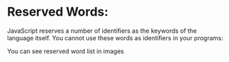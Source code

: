 # Reserved Words:

JavaScript reserves a number of identifiers as the keywords of the language itself. You cannot use these words as identifiers in your programs:

You can see reserved word list in images
